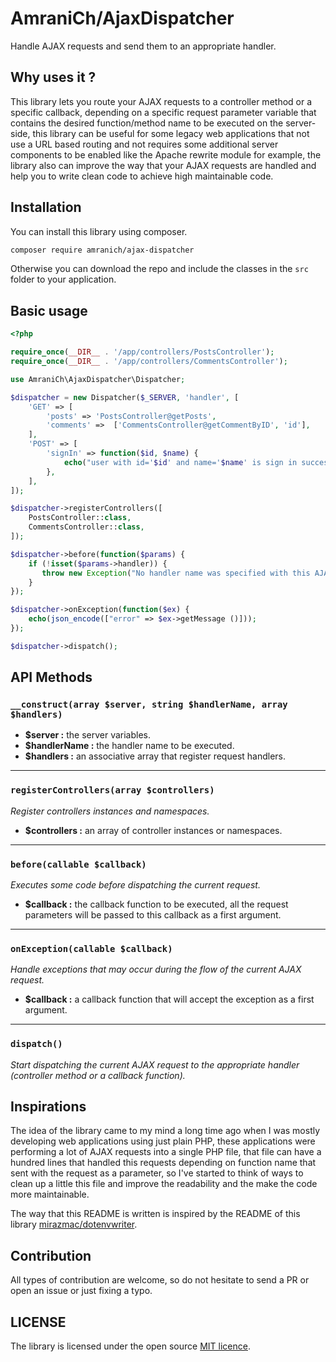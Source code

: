 # AmraniCh/AjaxDispatcher

Handle AJAX requests and send them to an appropriate handler.

## Why uses it ?

This library lets you route your AJAX requests to a controller method or a specific callback, depending on a specific
request parameter variable that contains the desired function/method name to be executed on the server-side, this
library can be useful for some legacy web applications that not use a URL based routing and not requires some additional
server components to be enabled like the Apache rewrite module for example, the library also can improve the way that your
AJAX requests are handled and help you to write clean code to achieve high maintainable code.

## Installation

You can install this library using composer.

```bash
composer require amranich/ajax-dispatcher
```

Otherwise you can download the repo and include the classes in the `src` folder to your application.

## Basic usage

```php
<?php

require_once(__DIR__ . '/app/controllers/PostsController');
require_once(__DIR__ . '/app/controllers/CommentsController');

use AmraniCh\AjaxDispatcher\Dispatcher;

$dispatcher = new Dispatcher($_SERVER, 'handler', [
    'GET' => [
        'posts' => 'PostsController@getPosts',
        'comments' =>  ['CommentsController@getCommentByID', 'id'],
    ],
    'POST' => [
        'signIn' => function($id, $name) {
            echo("user with id='$id' and name='$name' is sign in successfully!");
        },
    ],
]);

$dispatcher->registerControllers([
    PostsController::class,
    CommentsController::class,
]);

$dispatcher->before(function($params) {
    if (!isset($params->handler)) {
       throw new Exception("No handler name was specified with this AJAX request!");
    }
});

$dispatcher->onException(function($ex) {
    echo(json_encode(["error" => $ex->getMessage ()]));
});

$dispatcher->dispatch();
```

## API Methods

### `__construct(array $server, string $handlerName, array $handlers)`

* **$server :** the server variables.
* **$handlerName :** the handler name to be executed.
* **$handlers :** an associative array that register request handlers.

<hr>

### `registerControllers(array $controllers)`

*Register controllers instances and namespaces.*

* **$controllers :** an array of controller instances or namespaces.

<hr>

### `before(callable $callback)`

*Executes some code before dispatching the current request.*

* **$callback :** the callback function to be executed, all the request parameters will be passed to this callback as a
  first argument.

<hr>

### `onException(callable $callback)`

*Handle exceptions that may occur during the flow of the current AJAX request.*

* **$callback :** a callback function that will accept the exception as a first argument.

<hr>

### `dispatch()`

*Start dispatching the current AJAX request to the appropriate handler (controller method or a callback function).*

## Inspirations

The idea of the library came to my mind a long time ago when I was mostly developing web applications using just plain PHP, these applications were performing a lot of AJAX requests into a single PHP file, that file can have a hundred lines that handled this requests depending on function name that sent with the request as a parameter, so I've started to think of ways to clean up a little this file and improve the readability and the make the code more maintainable.

The way that this README is written is inspired by the README of this library [mirazmac/dotenvwriter](https://github.com/MirazMac/DotEnvWriter/blob/master/README.md).

## Contribution

All types of contribution are welcome, so do not hesitate to send a PR or open an issue or just fixing a typo.

## LICENSE

The library is licensed under the open source [MIT licence](https://github.com/AmraniCh/ajax-dispatcher/blob/master/LICENSE).